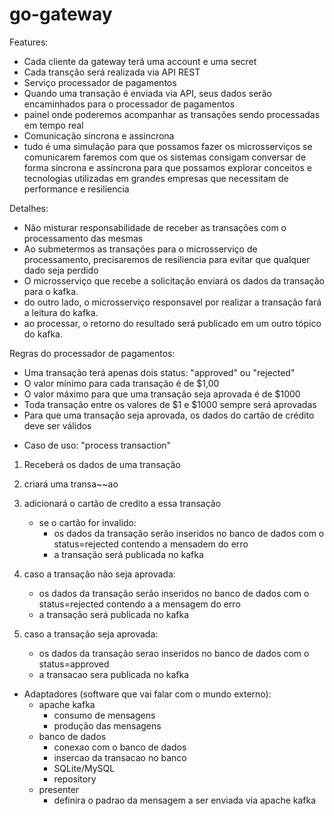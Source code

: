 # go-gateway

Features:

- Cada cliente da gateway terá uma account e uma secret
- Cada transção será realizada via API REST
- Serviço processador de pagamentos
- Quando uma transação é enviada via API, seus dados serão encaminhados para o processador de pagamentos
- painel onde poderemos acompanhar as transações sendo processadas em tempo real
- Comunicação síncrona e assincrona
- tudo é uma simulação para que possamos fazer os microsserviços se comunicarem
  faremos com que os sistemas consigam conversar de forma síncrona e assíncrona para que possamos explorar conceitos e
  tecnologias utilizadas em grandes empresas que necessitam de performance e resiliencia

Detalhes:

- Não misturar responsabilidade de receber as transações com o processamento das mesmas
- Ao submetermos as transações para o microsserviço de processamento, precisaremos de resiliencia para evitar que
  qualquer dado seja perdido
- O microsserviço que recebe a solicitação enviará os dados da transação para o kafka.
- do outro lado, o microsserviço responsavel por realizar a transação fará a leitura do kafka.
- ao processar, o retorno do resultado será publicado em um outro tópico do kafka.

Regras do processador de pagamentos:

- Uma transação terá apenas dois status: "approved" ou "rejected"
- O valor mínimo para cada transação é de $1,00
- O valor máximo para que uma transação seja aprovada é de $1000
- Toda transação entre os valores de $1 e $1000 sempre será aprovadas
- Para que uma transação seja aprovada, os dados do cartão de crédito deve ser válidos


* Caso de uso: "process transaction"

1. Receberá os dados de uma transação
2. criará uma transa~~ao
3. adicionará o cartão de credito a essa transação
    - se o cartão for invalido:
        - os dados da transação serão inseridos no banco de dados com o status=rejected contendo a mensadem do erro
        - a transação será publicada no kafka

4. caso a transação não seja aprovada:
    - os dados da transação serão inseridos no banco de dados com o status=rejected contendo a a mensagem do erro
    - a transação será publicada no kafka

5. caso a transação seja aprovada:
    - os dados da transação serao inseridos no banco de dados com o status=approved
    - a transacao sera publicada no kafka

* Adaptadores (software que vai falar com o mundo externo):
    - apache kafka
        - consumo de mensagens
        - produção das mensagens
    - banco de dados
        - conexao com o banco de dados
        - insercao da transacao no banco
        - SQLite/MySQL
        - repository
    - presenter
        - definira o padrao da mensagem a ser enviada via apache kafka